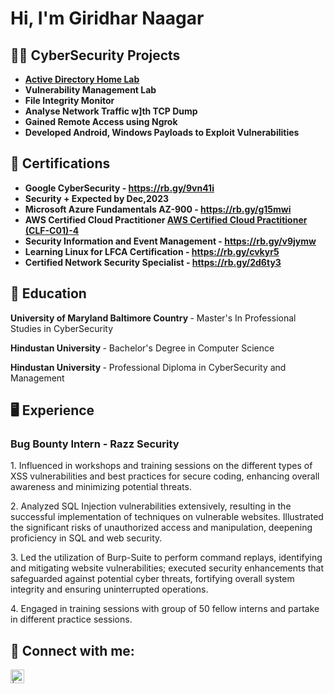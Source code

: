 <h1>Hi, I'm Giridhar Naagar </h1>

<h2>👨‍💻 CyberSecurity Projects </h2>

- <b> [Active Directory Home Lab](https://github.com/GiridharNaagar/Active-Directory-Home-Lab-)</b>
- <b> Vulnerability Management Lab </b>
- <b> File Integrity Monitor </b>
- <b> Analyse Network Traffic w]th TCP Dump </b>
- <b> Gained Remote Access using Ngrok </b>
- <b> Developed Android, Windows Payloads to Exploit Vulnerabilities </b>

<h2> 📃 Certifications </h2>

- <b> Google CyberSecurity - https://rb.gy/9vn41i </b>
- <b> Security +   Expected by Dec,2023 </b>
- <b> Microsoft Azure Fundamentals AZ-900 - https://rb.gy/g15mwi </b>
- <b> AWS Certified Cloud Practitioner 
[AWS Certified Cloud Practitioner (CLF-C01)-4](https://github.com/GiridharNaagar/Giridhar-Nagar/assets/114043681/dc2388f3-b06b-47ca-979a-8a88d7308f96) </b>
- <b> Security Information and Event Management - https://rb.gy/v9jymw </b>
- <b> Learning Linux for LFCA Certification - https://rb.gy/cvkyr5 </b>
- <b> Certified Network Security Specialist - https://rb.gy/2d6ty3 </b>

<h2> 📖 Education </h2>

<b> University of Maryland Baltimore Country </b> - Master's In Professional Studies in CyberSecurity
   
 <b> Hindustan University </b> - Bachelor's Degree in Computer Science
   
<b> Hindustan University </b> - Professional Diploma in CyberSecurity and Management

<h2> 🖥️ Experience </h2>
 <h3>Bug Bounty Intern - Razz Security </h3>
 
   </b> 1. Influenced in workshops and training sessions on the different types of XSS vulnerabilities and best practices for secure coding, enhancing overall awareness and minimizing potential threats.</b> 
 
   </b> 2. Analyzed SQL Injection vulnerabilities extensively, resulting in the successful implementation of techniques on vulnerable websites. Illustrated the significant risks of unauthorized access and manipulation, deepening proficiency in SQL and web security. </b>
   
   </b> 3. Led the utilization of Burp-Suite to perform command replays, identifying and mitigating website vulnerabilities; executed security enhancements that safeguarded against potential cyber threats, fortifying overall system integrity and ensuring uninterrupted operations.</b>
   
   </b> 4. Engaged in training sessions with group of 50 fellow interns and partake in different practice sessions.</b>

 <h2> 🤳 Connect with me:</h2>

[<img align="left" alt="| LinkedIn" width="22px" src="https://cdn.jsdelivr.net/npm/simple-icons@v3/icons/linkedin.svg" />][linkedin]

[linkedin]: https://www.linkedin.com/in/srinivasgiridharnaagar-tangutur/
